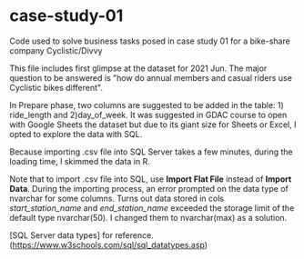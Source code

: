 # case-study-01
Code used to solve business tasks posed in case study 01 for a bike-share company Cyclistic/Divvy

This file includes first glimpse at the dataset for 2021 Jun.
The major question to be answered is "how do annual members and casual riders use Cyclistic bikes different".

In Prepare phase, two columns are suggested to be added in the table: 1) ride_length and 2)day_of_week.
It was suggested in GDAC course to open with Google Sheets the dataset but due to its giant size for Sheets or Excel, 
I opted to explore the data with SQL.

Because importing .csv file into SQL Server takes a few minutes, during the loading time, I skimmed the data in R.

Note that to import .csv file into SQL, use **Import Flat File** instead of **Import Data**.
During the importing process, an error prompted on the data type of nvarchar for some columns.
Turns out data stored in cols *start_station_name* and *end_station_name* exceeded the storage limit of the default type nvarchar(50).
I changed them to nvarchar(max) as a solution. 

[SQL Server data types] for reference. (https://www.w3schools.com/sql/sql_datatypes.asp)
